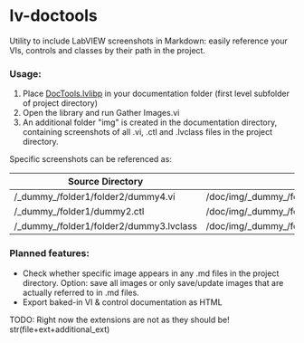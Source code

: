 # lv-doctools

Utility to include LabVIEW screenshots in Markdown: easily reference your VIs, controls and classes by their path in the project.

### Usage:

1. Place [DocTools.lvlibp](./doc/DocTools.lvlibp) in your documentation folder (first level subfolder of project directory)
2. Open the library and run Gather Images.vi
3. An additional folder "img" is created in the documentation directory, containing screenshots of all .vi, .ctl and .lvclass files in the project directory.


Specific screenshots can be referenced as:

| Source Directory | FP Image  | BD Image |
|-|-|-|
| /\_dummy\_/folder1/folder2/dummy4.vi | /doc/img/\_dummy\_/folder1/folder2/dummy4.vi_FP.png |  /doc/img/\_dummy\_/folder1/folder2/dummy4.vi.png |
| /\_dummy\_/folder1/dummy2.ctl |  /doc/img/\_dummy\_/folder1/dummy2.ctl.png | - |
| /\_dummy\_/folder1/folder2/dummy3.lvclass |  /doc/img/\_dummy\_/folder1/folder2/dummy3.lvclass.png | - |

### Planned features:

- Check whether specific image appears in any .md files in the project directory. Option: save all images or only save/update images that are actually referred to in .md files.
- Export baked-in VI & control documentation as HTML

TODO: Right now the extensions are not as they should be! str(file+ext+additional_ext)
